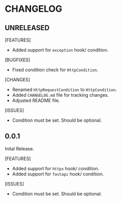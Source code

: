# CHANGELOG

## UNRELEASED

[FEATURES]
- Added support for `exception` hook/ condition.

[BUGFIXES]
- Fixed condition check for `HttpCondition`.

[CHANGES]
- Renamed `HttpRequestCondition` to `HttpCondition`.
- Added `CHANGELOG.md` file for tracking changes.
- Adjusted README file.

[ISSUES]
- Condition must be set. Should be optional.

## 0.0.1

Inital Release.

[FEATURES]
- Added support for `httpx` hook/ condition.
- Added support for `fastapi` hook/ condition.

[ISSUES]
- Condition must be set. Should be optional.
